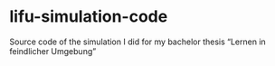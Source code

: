 lifu-simulation-code
====================

Source code of the simulation I did for my bachelor thesis “Lernen in feindlicher Umgebung”
